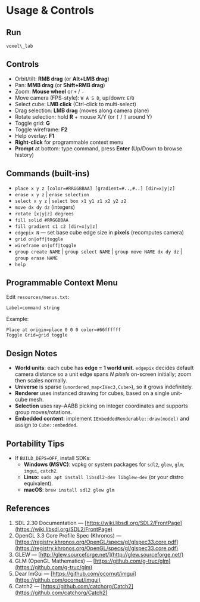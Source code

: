 # Usage & Controls

## Run
```
voxel\_lab
```

## Controls
- Orbit/tilt: **RMB drag** (or **Alt+LMB drag**)
- Pan: **MMB drag** (or **Shift+RMB drag**)
- Zoom: **Mouse wheel** or `+` / `-`
- Move camera (FPS-style): `W A S D`, up/down: `E`/`Q`
- Select cube: **LMB click** (Ctrl-click to multi-select)
- Drag selection: **LMB drag** (moves along camera plane)
- Rotate selection: hold **R** + mouse X/Y (or `[` / `]` around Y)
- Toggle grid: **G**
- Toggle wireframe: **F2**
- Help overlay: **F1**
- **Right-click** for programmable context menu
- **Prompt** at bottom: type command, press **Enter** (Up/Down to browse history)

## Commands (built-ins)
- `place x y z [color=#RRGGBBAA] [gradient=#..,#..] [dir=x|y|z]`
- `erase x y z` | `erase selection`
- `select x y z` | `select box x1 y1 z1 x2 y2 z2`
- `move dx dy dz` (integers)
- `rotate [x|y|z] degrees`
- `fill solid #RRGGBBAA`
- `fill gradient c1 c2 [dir=x|y|z]`
- `edgepix N` — set base cube edge size in **pixels** (recomputes camera)
- `grid on|off|toggle`
- `wireframe on|off|toggle`
- `group create NAME` | `group select NAME` | `group move NAME dx dy dz` | `group erase NAME`
- `help`

## Programmable Context Menu
Edit `resources/menus.txt`:
```
Label=command string
```

Example:
```
Place at origin=place 0 0 0 color=#66ffffff
Toggle Grid=grid toggle
```

## Design Notes
- **World units**: each cube has **edge = 1 world unit**. `edgepix` decides default camera distance so a unit edge spans *N pixels* on-screen initially; zoom then scales normally.
- **Universe** is sparse (`unordered_map<IVec3,Cube>`), so it grows indefinitely.
- **Renderer** uses instanced drawing for cubes, based on a single unit-cube mesh.
- **Selection** uses ray–AABB picking on integer coordinates and supports group moves/rotations.
- **Embedded content**: implement `IEmbeddedRenderable::draw(model)` and assign to `Cube::embedded`.

## Portability Tips
- If `BUILD_DEPS=OFF`, install SDKs:
  - **Windows (MSVC)**: vcpkg or system packages for `sdl2`, `glew`, `glm`, `imgui`, `catch2`.
  - **Linux**: `sudo apt install libsdl2-dev libglew-dev` (or your distro equivalent).
  - **macOS**: `brew install sdl2 glew glm`

## References

1. SDL 2.30 Documentation — [https://wiki.libsdl.org/SDL2/FrontPage](https://wiki.libsdl.org/SDL2/FrontPage)
2. OpenGL 3.3 Core Profile Spec (Khronos) — [https://registry.khronos.org/OpenGL/specs/gl/glspec33.core.pdf](https://registry.khronos.org/OpenGL/specs/gl/glspec33.core.pdf)
3. GLEW — [http://glew.sourceforge.net/](http://glew.sourceforge.net/)
4. GLM (OpenGL Mathematics) — [https://github.com/g-truc/glm](https://github.com/g-truc/glm)
5. Dear ImGui — [https://github.com/ocornut/imgui](https://github.com/ocornut/imgui)
6. Catch2 — [https://github.com/catchorg/Catch2](https://github.com/catchorg/Catch2)
